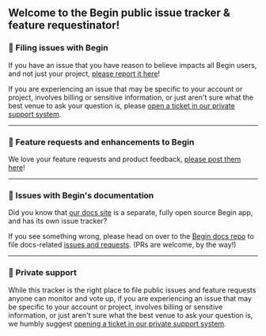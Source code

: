 ## Welcome to the Begin public issue tracker & feature requestinator!

### 🐛 Filing issues with Begin

If you have an issue that you have reason to believe impacts all Begin users, and not just your project, [please report it here](https://github.com/smallwins/begin-issues/issues/new?template=bug-report.md)!

If you are experiencing an issue that may be specific to your account or project, involves billing or sensitive information, or just aren't sure what the best venue to ask your question is, please [open a ticket in our private support system](https://help.begin.com/hc/en-us/requests/new).

---

### 🌈 Feature requests and enhancements to Begin

We love your feature requests and product feedback, [please post them here](https://github.com/smallwins/begin-issues/issues/new?template=feature-request.md)!

---

### 📖 Issues with Begin's documentation

Did you know that [our docs site](https://docs.begin.com) is a separate, fully open source Begin app, and has its own issue tracker?

If you see something wrong, please head on over to the [Begin docs repo](https://github.com/smallwins/docs.begin.com) to file docs-related [issues and requests](https://github.com/smallwins/docs.begin.com/issues/new/choose). (PRs are welcome, by the way!)

---

### 🏥 Private support

While this tracker is the right place to file public issues and feature requests anyone can monitor and vote up, if you are experiencing an issue that may be specific to your account or project, involves billing or sensitive information, or just aren't sure what the best venue to ask your question is, we humbly suggest [opening a ticket in our private support system](https://help.begin.com/hc/en-us/requests/new).
